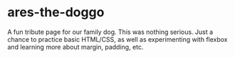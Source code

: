 # ares-the-doggo
A fun tribute page for our family dog.
This was nothing serious. Just a chance to practice basic HTML/CSS, as well as experimenting with flexbox and learning more about margin, padding, etc.